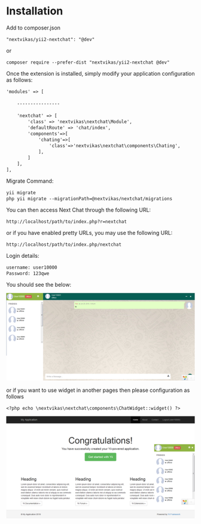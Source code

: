 # Installation
Add to composer.json


```
"nextvikas/yii2-nextchat": "@dev"
```
or
```
composer require --prefer-dist "nextvikas/yii2-nextchat @dev"
```

Once the extension is installed, simply modify your application configuration as follows:
```
'modules' => [

    ----------------

    'nextchat' => [
        'class' => 'nextvikas\nextchat\Module',
        'defaultRoute' => 'chat/index',
        'components'=>[
            'chating'=>[
                'class'=>'nextvikas\nextchat\components\Chating',
            ],
        ]
    ],
],
```


Migrate Command: 
```
yii migrate
php yii migrate --migrationPath=@nextvikas/nextchat/migrations
```


You can then access Next Chat through the following URL:
```
http://localhost/path/to/index.php?r=nextchat
```
or if you have enabled pretty URLs, you may use the following URL:
```
http://localhost/path/to/index.php/nextchat
```


Login details: 
```
username: user10000
Password: 123qwe
```

You should see the below:

![yii next chat demo page](https://raw.githubusercontent.com/nextvikas/yii2-nextchat/master/nextchat.png "yii next chat demo page")


or if you want to use widget in another pages then please configuration as follows
```
<?php echo \nextvikas\nextchat\components\ChatWidget::widget() ?>
```
![yii next chat widget demo page](https://raw.githubusercontent.com/nextvikas/yii2-nextchat/master/widget.png "yii next chat widget demo page")
